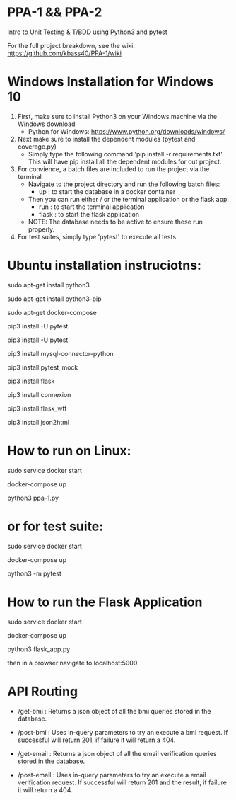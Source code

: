 # PPA-1 && PPA-2
 Intro to Unit Testing & T/BDD using Python3 and pytest

 For the full project breakdown, see the wiki. https://github.com/kbass40/PPA-1/wiki

# Windows Installation for Windows 10
1. First, make sure to install Python3 on your Windows machine via the Windows download
    - Python for Windows: https://www.python.org/downloads/windows/
2. Next make sure to install the dependent modules (pytest and coverage.py)
    - Simply type the following command 'pip install -r requirements.txt'. This will have pip install all the dependent modules for out project.
3. For convience, a batch files are included to run the project via the terminal
    - Navigate to the project directory and run the following batch files:
        - up : to start the database in a docker container
    - Then you can run either / or the terminal application or the flask app:
        - run : to start the terminal application
        - flask : to start the flask application
    - NOTE: The database needs to be active to ensure these run properly.
4. For test suites, simply type 'pytest' to execute all tests.



# Ubuntu installation instruciotns:

sudo apt-get install python3

sudo apt-get install python3-pip

sudo apt-get docker-compose

pip3 install -U pytest

pip3 install -U pytest

pip3 install mysql-connector-python

pip3 install pytest_mock

pip3 install flask

pip3 install connexion

pip3 install flask_wtf

pip3 install json2html

# How to run on Linux: 
 
 sudo service docker start
 
 docker-compose up
 
 python3 ppa-1.py 

# or for test suite: 
 
 sudo service docker start
 
 docker-compose up
 
 python3 -m pytest 


# How to run the Flask Application
 
 sudo service docker start
 
 docker-compose up
 
 python3 flask_app.py
 
 then in a browser navigate to localhost:5000

 # API Routing
 - /get-bmi : Returns a json object of all the bmi queries stored in the database.
 - /post-bmi : Uses in-query parameters to try an execute a bmi request. If successful will return 201, if failure it will return a 404. 

 - /get-email : Returns a json object of all the email verification queries stored in the database.
 - /post-email : Uses in-query parameters to try an execute a email verification request. If successful will return 201 and the result, if failure it will return a 404. 
